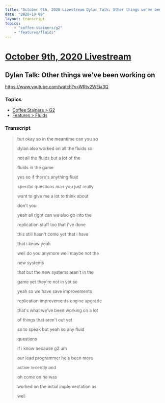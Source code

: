 ```yaml
---
title: "October 9th, 2020 Livestream Dylan Talk: Other things we've been working on"
date: "2020-10-09"
layout: transcript
topics:
    - "coffee-stainers/g2"
    - "features/fluids"
---
```

# [October 9th, 2020 Livestream](../2020-10-09.md)
## Dylan Talk: Other things we've been working on
https://www.youtube.com/watch?v=WRtv2WEia3Q

### Topics
* [Coffee Stainers > G2](../topics/coffee-stainers/g2.md)
* [Features > Fluids](../topics/features/fluids.md)

### Transcript

> but okay so in the meantime can you so
>
> dylan also worked on all the fluids so
>
> not all the fluids but a lot of the
>
> fluids in the game
>
> yes so if there's anything fluid
>
> specific questions man you just really
>
> want to give me a lot to think about
>
> don't you
>
> yeah all right can we also go into the
>
> replication stuff too that i've done
>
> this still hasn't come yet that i have
>
> that i know yeah
>
> well do you anymore well maybe not the
>
> new systems
>
> that but the new systems aren't in the
>
> game yet they're not in yet so
>
> yeah so we have save improvements
>
> replication improvements engine upgrade
>
> that's what we've been working on a lot
>
> of things that aren't out yet
>
> so to speak but yeah so any fluid
>
> questions
>
> if i know because g2 um
>
> our lead programmer he's been more
>
> active recently and
>
> oh come on he was
>
> worked on the initial implementation as
>
> well
